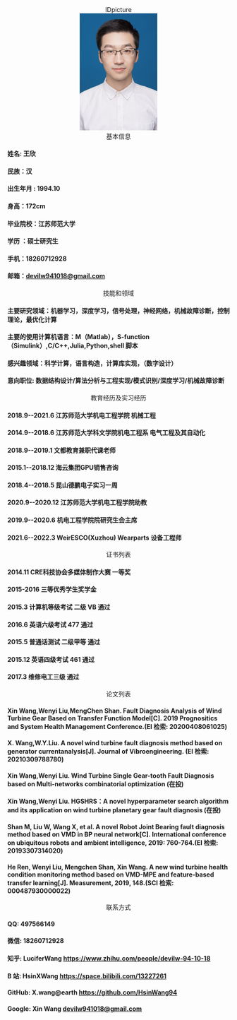<center> IDpicture </center> 
<div align="center" >
    <img src="IDpicture.jpg" width="35%">
</div>


<center> 基本信息 </center> 

#### 姓名: 王欣
#### 民族：汉 
#### 出生年月 : 1994.10
#### 身高：172cm 
#### 毕业院校：江苏师范大学 
#### 学历 ：硕士研究生
#### 手机：18260712928 
#### 邮箱：devilw941018@gmail.com


<center> 技能和领域 </center>

#### 主要研究领域：机器学习，深度学习，信号处理，神经网络，机械故障诊断，控制理论，最优化计算
#### 主要的使用计算机语言：M（Matlab），S-function（Simulink）,C/C++,Julia,Python,shell 脚本
#### 感兴趣领域：科学计算，语言构造，计算库实现，（数字设计）
#### 意向职位: 数据结构设计/算法分析与工程实现/模式识别/深度学习/机械故障诊断

<center> 教育经历及实习经历 </center> 

#### 2018.9--2021.6 江苏师范大学机电工程学院 机械工程
#### 2014.9--2018.6 江苏师范大学科文学院机电工程系 电气工程及其自动化
#### 2018.9--2019.1 文都教育兼职代课老师
#### 2015.1--2018.12  海云集团GPU销售咨询
#### 2018.4--2018.5 昆山德鹏电子实习一周
#### 2020.9--2020.12 江苏师范大学机电工程学院助教
#### 2019.9--2020.6 机电工程学院院研究生会主席
#### 2021.6--2022.3  WeirESCO(Xuzhou) Wearparts 设备工程师

<center> 证书列表 </center>

#### 2014.11 CRE科技协会多媒体制作大赛 一等奖
#### 2015-2016 三等优秀学生奖学金
#### 2015.3 计算机等级考试 二级 VB 通过
#### 2016.6 英语六级考试 477 通过
#### 2015.5 普通话测试 二级甲等 通过
#### 2015.12 英语四级考试 461 通过
#### 2017.3  维修电工三级 通过


<center> 论文列表 </center>

#### Xin Wang,Wenyi Liu,MengChen Shan. Fault Diagnosis Analysis of Wind Turbine Gear Based on Transfer Function Model[C]. 2019 Prognositics and System Health Management Conference.(EI 检索: 20200408061025)
#### X. Wang,W.Y.Liu. A novel wind turbine fault diagnosis method based on generator currentanalysis[J]. Journal of Vibroengineering. (EI 检索: 20210309788780)
#### Xin Wang,Wenyi Liu. Wind Turbine Single Gear-tooth Fault Diagnosis based on Multi-networks combinatorial optimization (在投)
#### Xin Wang,Wenyi Liu. HGSHRS：A novel hyperparameter search algorithm and its application on wind turbine planetary gear fault diagnosis (在投)
#### Shan M, Liu W, Wang X, et al. A novel Robot Joint Bearing fault diagnosis method based on VMD in BP neural network[C]. International conference on ubiquitous robots and ambient intelligence, 2019: 760-764.(EI 检索: 20193307314020)
#### He Ren, Wenyi Liu, Mengchen Shan, Xin Wang. A new wind turbine health condition monitoring method based on VMD-MPE and feature-based transfer learning[J]. Measurement, 2019, 148.(SCI 检索: 000487930000022)

<center> 联系方式 </center>

#### QQ: 497566149
#### 微信: 18260712928
#### 知乎: LuciferWang https://www.zhihu.com/people/devilw-94-10-18
#### B 站: HsinXWang https://space.bilibili.com/13227261
#### GitHub: X.wang@earth https://github.com/HsinWang94
#### Google: Xin Wang devilw941018@gmail.com
